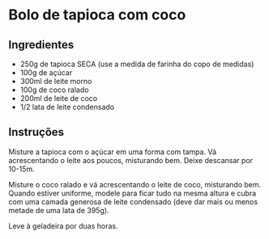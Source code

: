 # Bolo de tapioca com coco

## Ingredientes

* 250g de tapioca SECA (use a medida de farinha do copo de medidas)
* 100g de açúcar
* 300ml de leite morno
* 100g de coco ralado
* 200ml de leite de coco
* 1/2 lata de leite condensado

## Instruções

Misture a tapioca com o açúcar em uma forma com tampa. Vá acrescentando o leite aos poucos, misturando bem. Deixe descansar por 10-15m.

Misture o coco ralado e vá acrescentando o leite de coco, misturando bem. Quando estiver uniforme, modele para ficar tudo na mesma altura e cubra com uma camada generosa de leite condensado (deve dar mais ou menos metade de uma lata de 395g).

Leve à geladeira por duas horas.

